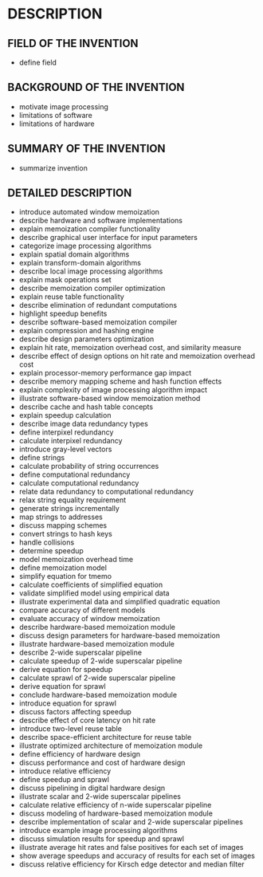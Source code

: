 # DESCRIPTION

## FIELD OF THE INVENTION

- define field

## BACKGROUND OF THE INVENTION

- motivate image processing
- limitations of software
- limitations of hardware

## SUMMARY OF THE INVENTION

- summarize invention

## DETAILED DESCRIPTION

- introduce automated window memoization
- describe hardware and software implementations
- explain memoization compiler functionality
- describe graphical user interface for input parameters
- categorize image processing algorithms
- explain spatial domain algorithms
- explain transform-domain algorithms
- describe local image processing algorithms
- explain mask operations set
- describe memoization compiler optimization
- explain reuse table functionality
- describe elimination of redundant computations
- highlight speedup benefits
- describe software-based memoization compiler
- explain compression and hashing engine
- describe design parameters optimization
- explain hit rate, memoization overhead cost, and similarity measure
- describe effect of design options on hit rate and memoization overhead cost
- explain processor-memory performance gap impact
- describe memory mapping scheme and hash function effects
- explain complexity of image processing algorithm impact
- illustrate software-based window memoization method
- describe cache and hash table concepts
- explain speedup calculation
- describe image data redundancy types
- define interpixel redundancy
- calculate interpixel redundancy
- introduce gray-level vectors
- define strings
- calculate probability of string occurrences
- define computational redundancy
- calculate computational redundancy
- relate data redundancy to computational redundancy
- relax string equality requirement
- generate strings incrementally
- map strings to addresses
- discuss mapping schemes
- convert strings to hash keys
- handle collisions
- determine speedup
- model memoization overhead time
- define memoization model
- simplify equation for tmemo
- calculate coefficients of simplified equation
- validate simplified model using empirical data
- illustrate experimental data and simplified quadratic equation
- compare accuracy of different models
- evaluate accuracy of window memoization
- describe hardware-based memoization module
- discuss design parameters for hardware-based memoization
- illustrate hardware-based memoization module
- describe 2-wide superscalar pipeline
- calculate speedup of 2-wide superscalar pipeline
- derive equation for speedup
- calculate sprawl of 2-wide superscalar pipeline
- derive equation for sprawl
- conclude hardware-based memoization module
- introduce equation for sprawl
- discuss factors affecting speedup
- describe effect of core latency on hit rate
- introduce two-level reuse table
- describe space-efficient architecture for reuse table
- illustrate optimized architecture of memoization module
- define efficiency of hardware design
- discuss performance and cost of hardware design
- introduce relative efficiency
- define speedup and sprawl
- discuss pipelining in digital hardware design
- illustrate scalar and 2-wide superscalar pipelines
- calculate relative efficiency of n-wide superscalar pipeline
- discuss modeling of hardware-based memoization module
- describe implementation of scalar and 2-wide superscalar pipelines
- introduce example image processing algorithms
- discuss simulation results for speedup and sprawl
- illustrate average hit rates and false positives for each set of images
- show average speedups and accuracy of results for each set of images
- discuss relative efficiency for Kirsch edge detector and median filter

